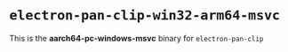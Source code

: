 # `electron-pan-clip-win32-arm64-msvc`

This is the **aarch64-pc-windows-msvc** binary for `electron-pan-clip`
